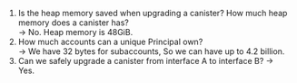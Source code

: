 
1. Is the heap memory saved when upgrading a canister? How much heap memory does a canister has?  
-> No. Heap memory is 48GiB.  
2. How much accounts can a unique Principal own?  
-> We have 32 bytes for subaccounts, So we can have up to 4.2 billion.  
3. Can we safely upgrade a canister from interface A to interface B?
-> Yes.